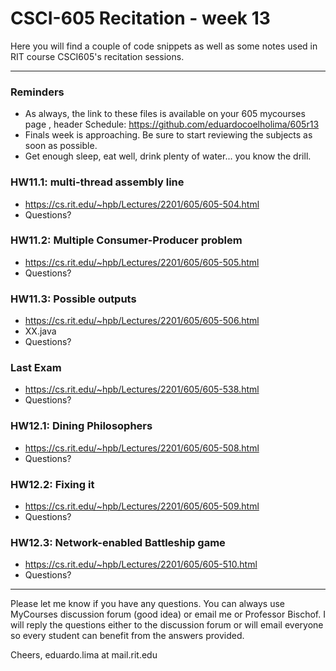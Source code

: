 # CSCI-605 Recitation - week 13

Here you will find a couple of code snippets as well
as some notes used in RIT course CSCI605's recitation
sessions.

---
### Reminders
- As always, the link to these files is available on your 605 mycourses page
, header Schedule: https://github.com/eduardocoelholima/605r13
- Finals week is approaching. Be sure to start reviewing the subjects as soon
 as possible.
- Get enough sleep, eat well, drink plenty of water... you know the drill.



### HW11.1: multi-thread assembly line
- https://cs.rit.edu/~hpb/Lectures/2201/605/605-504.html
- Questions?

### HW11.2: Multiple Consumer-Producer problem
- https://cs.rit.edu/~hpb/Lectures/2201/605/605-505.html
- Questions?

### HW11.3: Possible outputs
- https://cs.rit.edu/~hpb/Lectures/2201/605/605-506.html
- XX.java
- Questions?




### Last Exam
- https://cs.rit.edu/~hpb/Lectures/2201/605/605-538.html
- Questions?




### HW12.1: Dining Philosophers
- https://cs.rit.edu/~hpb/Lectures/2201/605/605-508.html
- Questions?

### HW12.2: Fixing it
- https://cs.rit.edu/~hpb/Lectures/2201/605/605-509.html
- Questions?

### HW12.3: Network-enabled Battleship game
- https://cs.rit.edu/~hpb/Lectures/2201/605/605-510.html
- Questions?




---

Please let me know if you have any questions. You can
always use MyCourses discussion forum (good idea) or
email me or Professor Bischof. I will reply the questions
either to the discussion forum or will email everyone so
every student can benefit from the answers provided.

Cheers,
eduardo.lima at mail.rit.edu